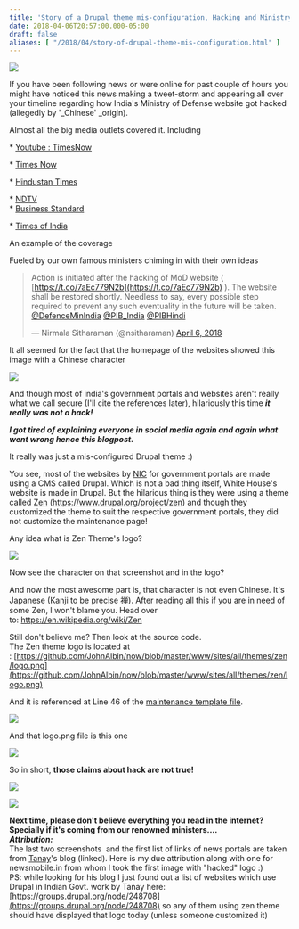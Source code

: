 ```yaml
---
title: 'Story of a Drupal theme mis-configuration, Hacking and Ministry of Defense India'
date: 2018-04-06T20:57:00.000-05:00
draft: false
aliases: [ "/2018/04/story-of-drupal-theme-mis-configuration.html" ]
---
```


![](https://d1ah1il5j7hxtz.cloudfront.net/wp-content/uploads/2018/04/Defence-ministrys-website-hackedFEATURE-696x629.jpg)

If you have been following news or were online for past couple of hours you might have noticed this news making a tweet-storm and appearing all over your timeline regarding how India's Ministry of Defense website got hacked (allegedly by '_Chinese' _origin).

  

Almost all the big media outlets covered it. Including

  

\* [Youtube : TimesNow](https://www.youtube.com/watch?v=8KLR8k5cNvg)

\* [Times Now](http://www.timesnownews.com/india/article/the-official-website-of-the-ministry-of-defence-hacked-ministry-of-home-affairs-home-ministry-labour-ministry-chinese-hackers-cyber-attack-india/214607)

\* [Hindustan Times](https://www.hindustantimes.com/india-news/ministry-of-defence-website-hacked-leads-to-error-message/story-85ASfKmolUiDXEwrwNsAfP.html)

\* [NDTV](https://www.ndtv.com/india-news/defence-ministry-website-hacked-leads-to-an-error-page-1833811)  
\* [Business Standard](http://www.business-standard.com/article/news-ani/ministry-of-defence-official-website-hacked-118040600841_1.html)

\* [Times of India](https://timesofindia.indiatimes.com/india/defence-ministry-website-allegedly-hacked-displays-chinese-character/articleshow/63643681.cms)

An example of the coverage

  
  
Fueled by our own famous ministers chiming in with their own ideas  
  

> Action is initiated after the hacking of MoD website ( [https://t.co/7aEc779N2b](https://t.co/7aEc779N2b) ). The website shall be restored shortly. Needless to say, every possible step required to prevent any such eventuality in the future will be taken. [@DefenceMinIndia](https://twitter.com/DefenceMinIndia?ref_src=twsrc%5Etfw) [@PIB\_India](https://twitter.com/PIB_India?ref_src=twsrc%5Etfw) [@PIBHindi](https://twitter.com/PIBHindi?ref_src=twsrc%5Etfw)
> 
> — Nirmala Sitharaman (@nsitharaman) [April 6, 2018](https://twitter.com/nsitharaman/status/982223129878544384?ref_src=twsrc%5Etfw)

  
It all seemed for the fact that the homepage of the websites showed this image with a Chinese character  

[![](https://2.bp.blogspot.com/-hP35KBs0wWM/Wsgh-BeH2ZI/AAAAAAABs2o/NV_JU3-19Xch1fiTx8SVaO24ukCEozjxwCK4BGAYYCw/s320/photo_2018-04-06_20-42-02.jpg)](http://2.bp.blogspot.com/-hP35KBs0wWM/Wsgh-BeH2ZI/AAAAAAABs2o/NV_JU3-19Xch1fiTx8SVaO24ukCEozjxwCK4BGAYYCw/s1600/photo_2018-04-06_20-42-02.jpg)

And though most of india's government portals and websites aren't really what we call secure (I'll cite the references later), hilariously this time **_it really was not a hack!_**

**_I got tired of explaining everyone in social media again and again what went wrong hence this blogpost._**

It really was just a mis-configured Drupal theme :)

  

You see, most of the websites by [NIC](https://www.nic.in/) for government portals are made using a CMS called Drupal. Which is not a bad thing itself, White House's website is made in Drupal. But the hilarious thing is they were using a theme called [Zen](https://www.drupal.org/project/zen) (https://www.drupal.org/project/zen) and though they customized the theme to suit the respective government portals, they did not customize the maintenance page!

  

Any idea what is Zen Theme's logo?

  

[![](https://www.drupal.org/files/styles/grid-3/public/images/zen-logo.png)](https://www.drupal.org/files/styles/grid-3/public/images/zen-logo.png)

Now see the character on that screenshot and in the logo? 

  

And now the most awesome part is, that character is not even Chinese. It's Japanese (Kanji to be precise 禅). After reading all this if you are in need of some Zen, I won't blame you. Head over to: https://en.wikipedia.org/wiki/Zen  
  
Still don't believe me? Then look at the source code.  
The Zen theme logo is located at : [https://github.com/JohnAlbin/now/blob/master/www/sites/all/themes/zen/logo.png](https://github.com/JohnAlbin/now/blob/master/www/sites/all/themes/zen/logo.png)  
  
And it is referenced at Line 46 of the [maintenance template file](https://github.com/JohnAlbin/now/blob/master/www/sites/all/themes/zen/templates/maintenance-page.tpl.php).  

[![](https://1.bp.blogspot.com/-XLVA3iT9WAA/WshZhXJp5kI/AAAAAAABs3E/4vpHgX0RmWwOesqSPlEnIuHoHSQzNkQuQCLcBGAs/s1600/Capture.PNG)](https://1.bp.blogspot.com/-XLVA3iT9WAA/WshZhXJp5kI/AAAAAAABs3E/4vpHgX0RmWwOesqSPlEnIuHoHSQzNkQuQCLcBGAs/s1600/Capture.PNG)

  

And that logo.png file is this one 

[![](https://github.com/JohnAlbin/now/blob/master/www/sites/all/themes/zen/logo.png?raw=true)](https://github.com/JohnAlbin/now/blob/master/www/sites/all/themes/zen/logo.png?raw=true)

  

So in short, **those claims about hack are not true!**

![](https://www.tanay.co.in/sites/default/files/cdn/2018/04/07/fPtnftyLF2KBc4EuZCSk2Gap5qcUJ_AYZX7IRBlb-Fqueznw6wH-Zi7jcjWxvfDk-BJ2SR-PBVmnX_A5-enJBAOqKQB3P970OOQwvAEGTlPbrxd6j7FR9c2738T61fbAQfqEF0Oa)

  

  

![](https://www.tanay.co.in/sites/default/files/cdn/2018/04/07/Xck7f75Pvh9u4AGxfpVDW-aaEui-mnrxBhxeLPGOFCsgawYhpF3mQKcqaE7j-G2Wa4PfnpEV5Sf1Ti0ePwCO4bx_13LVr1XuoW5CwrkDgW5ETA2Ec45jdf1dXKW7eWtpctAObucb)

  

**Next time, please don't believe everything you read in the internet? Specially if it's coming from our renowned ministers....**  
**_Attribution:_**  
The last two screenshots  and the first list of links of news portals are taken from [Tanay](http://www.tanay.co.in/blog/how-drupal-themes-logo-caused-confusion-and-escalated-tension-between-two-countries.html)'s blog (linked). Here is my due attribution along with one for newsmobile.in from whom I took the first image with "hacked" logo :)  
PS: while looking for his blog I just found out a list of websites which use Drupal in Indian Govt. work by Tanay here: [https://groups.drupal.org/node/248708](https://groups.drupal.org/node/248708) so any of them using zen theme should have displayed that logo today (unless someone customized it)